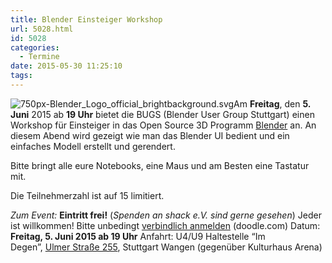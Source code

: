 ```yaml
---
title: Blender Einsteiger Workshop
url: 5028.html
id: 5028
categories:
  - Termine
date: 2015-05-30 11:25:10
tags:
---
```


![750px-Blender_Logo_official_brightbackground.svg](https://blog.shackspace.de/wp-content/uploads/2012/08/750px-Blender_Logo_official_brightbackground.svg_-300x100.png)Am **Freitag**, den **5\. Juni** 2015 ab **19 Uhr** bietet die BUGS (Blender User Group Stuttgart) einen Workshop für Einsteiger in das Open Source 3D Programm [Blender](http://www.blender.org) an.
An diesem Abend wird gezeigt wie man das Blender UI bedient und ein einfaches Modell erstellt und gerendert.

Bitte bringt alle eure Notebooks, eine Maus und am Besten eine Tastatur mit.

Die Teilnehmerzahl ist auf 15 limitiert.

_Zum Event:_
**Eintritt frei!** (_Spenden an shack e.V. sind gerne gesehen_) Jeder ist willkommen!
Bitte unbedingt [verbindlich anmelden](http://doodle.com/5x47und9dn98rvqg) (doodle.com)
Datum: **Freitag, 5\. Juni 2015 **ab** 19 Uhr**
Anfahrt: U4/U9 Haltestelle “Im Degen”, [Ulmer Straße 255](https://blog.shackspace.de/?page_id=713), Stuttgart Wangen (gegenüber Kulturhaus Arena)